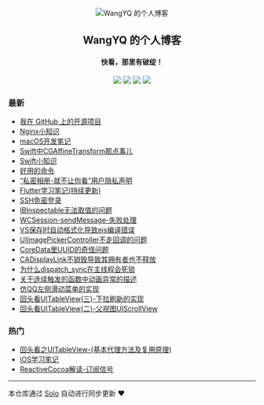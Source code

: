 <p align="center"><img alt="WangYQ 的个人博客" src="http://mooncake.wang/w67v/images/favicon.ico"></p><h2 align="center">
WangYQ 的个人博客
</h2>

<h4 align="center">快看，那里有破绽！</h4>
<p align="center"><a title="WangYQ 的个人博客" target="_blank" href="https://github.com/yuyedaidao/solo-blog"><img src="https://img.shields.io/github/last-commit/yuyedaidao/solo-blog.svg?style=flat-square&color=FF9900"></a>
<a title="GitHub repo size in bytes" target="_blank" href="https://github.com/yuyedaidao/solo-blog"><img src="https://img.shields.io/github/repo-size/yuyedaidao/solo-blog.svg?style=flat-square"></a>
<a title="Solo Version" target="_blank" href="https://github.com/b3log/solo/releases"><img src="https://img.shields.io/badge/solo-3.6.7-f1e05a.svg?style=flat-square&color=blueviolet"></a>
<a title="Hits" target="_blank" href="https://github.com/b3log/hits"><img src="https://hits.b3log.org/yuyedaidao/solo-blog.svg"></a></p>

### 最新

* [我在 GitHub 上的开源项目](http://mooncake.wang/my-github-repos)
* [Nginx小知识](http://mooncake.wang/articles/2019/11/14/1573714513221.html)
* [macOS开发笔记](http://mooncake.wang/articles/2019/11/14/1573699417729.html)
* [Swift中CGAffineTransform那点事儿](http://mooncake.wang/articles/2019/11/14/1573699416787.html)
* [Swift小知识](http://mooncake.wang/articles/2019/11/14/1573699412508.html)
* [好用的命令](http://mooncake.wang/articles/2019/01/10/1573699415292.html)
* [“私密相册-就不让你看”用户隐私声明](http://mooncake.wang/articles/2019/01/08/1573699415033.html)
* [Flutter学习笔记(持续更新)](http://mooncake.wang/articles/2018/11/20/1573699411667.html)
* [SSH免密登录](http://mooncake.wang/articles/2018/11/20/1573699416036.html)
* [IBInspectable无法取值的问题](http://mooncake.wang/articles/2018/11/09/1573699411284.html)
* [WCSession-sendMessage-失败处理](http://mooncake.wang/articles/2018/11/09/1573699415565.html)
* [VS保存时自动格式化导致ejs编译错误](http://mooncake.wang/articles/2018/11/09/1573699413262.html)
* [UIImagePickerController不走回调的问题](http://mooncake.wang/articles/2018/11/09/1573699413753.html)
* [CoreData里UUID的奇怪问题](http://mooncake.wang/articles/2018/11/09/1573699417391.html)
* [CADisplayLink不销毁导致其拥有者也不释放](http://mooncake.wang/articles/2018/11/09/1573699410626.html)
* [为什么dispatch_sync在主线程会死锁](http://mooncake.wang/articles/2018/11/09/1573699411984.html)
* [关于连续触发的函数中动画异常的描述](http://mooncake.wang/articles/2018/11/09/1573699409983.html)
* [仿QQ左侧滑动菜单的实现](http://mooncake.wang/articles/2018/11/09/1573699411029.html)
* [回头看UITableView(三)-下拉刷新的实现](http://mooncake.wang/articles/2018/11/09/1573699412871.html)
* [回头看UITableView(二)-父视图UIScrollView](http://mooncake.wang/articles/2018/11/09/1573699416463.html)

### 热门

* [回头看之UITableView-(基本代理方法及复用原理)](http://mooncake.wang/articles/2018/11/09/1573699417062.html)
* [iOS学习笔记](http://mooncake.wang/articles/2018/11/09/1573699414710.html)
* [ReactiveCocoa解读-订阅信号](http://mooncake.wang/articles/2018/11/09/1573699414216.html)



---

本仓库通过 [Solo](https://github.com/b3log/solo) 自动进行同步更新 ❤️ 